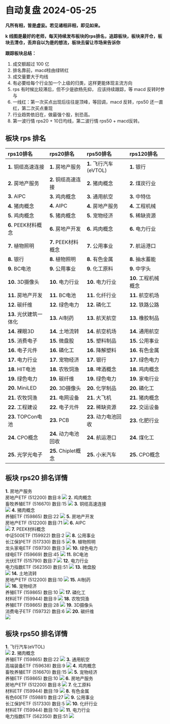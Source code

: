 # 自动复盘 2024-05-25

**凡所有相，皆是虚妄。若见诸相非相，即见如来。**

**k 线图是最好的老师，每天持续发布板块的rps排名，追踪板块，板块来开仓，板块去清仓，丢弃自以为是的想法，板块去留让市场来告诉你**
        
**跟踪板块总结：**
1. 成交额超过 100 亿
2. 排名靠前，macd柱由绿转红
3. 成交量要大于均线
4. 有必要给每个行业加一个上级的归类，这样更能体现主流方向
5. rps 有时候比较滞后，但不少是欲杨先抑， 应该持续跟踪，等 macd 反转时参与
6. 一线红：第一次买点出现后往往是顶峰，等回调，macd 反转，rps50 还一直红，第二次买点重现
7. 行业趋势依旧在，做最强个股，别恐高。
8. 第一波行情 rps20 + 10日均线，第二波行情 rps50 + macd反转。
        
## 板块 rps 排名
| rps10排名              | rps20排名            | rps50排名              | rps120排名           |
|:-----------------------|:---------------------|:-----------------------|:---------------------|
| **1.** 铜缆高速连接    | **1.** 房地产服务    | **1.** 飞行汽车(eVTOL) | **1.** 银行          |
| **2.** 房地产服务      | **2.** 铜缆高速连接  | **2.** 猪肉概念        | **2.** 煤炭行业      |
| **3.** AIPC            | **3.** 鸡肉概念      | **3.** 通用航空        | **3.** 中特估        |
| **4.** 猪肉概念        | **4.** AIPC          | **4.** 房地产服务      | **4.** 工程机械      |
| **5.** 鸡肉概念        | **5.** 猪肉概念      | **5.** 宠物经济        | **5.** 稀缺资源      |
| **6.** PEEK材料概念    | **6.** 房地产开发    | **6.** 鸡肉概念        | **6.** 电力行业      |
| **7.** 植物照明        | **7.** PEEK材料概念  | **7.** 公用事业        | **7.** 航运港口      |
| **8.** 银行            | **8.** 植物照明      | **8.** 有色金属        | **8.** 抽水蓄能      |
| **9.** BC电池          | **9.** 公用事业      | **9.** 化工原料        | **9.** 中字头        |
| **10.** 3D摄像头       | **10.** 电力行业     | **10.** 电力行业       | **10.** 工程机械概念 |
| **11.** 房地产开发     | **11.** BC电池       | **11.** 化纤行业       | **11.** 航空机场     |
| **12.** 碳纤维         | **12.** 绿色电力     | **12.** 磷化工         | **12.** 铁路公路     |
| **13.** 光伏建筑一体化 | **13.** AI制药       | **13.** 航天航空       | **13.** 橡胶制品     |
| **14.** 裸眼3D         | **14.** 土地流转     | **14.** 航空机场       | **14.** 通用航空     |
| **15.** 消费电子       | **15.** 微盘股       | **15.** 塑料制品       | **15.** 公用事业     |
| **16.** 电子元件       | **16.** 磷化工       | **16.** 降解塑料       | **16.** 有色金属     |
| **17.** 电力行业       | **17.** 宠物经济     | **17.** 银行           | **17.** 绿色电力     |
| **18.** HIT电池        | **18.** 农牧饲渔     | **18.** 啤酒概念       | **18.** 鸡肉概念     |
| **19.** 绿色电力       | **19.** 碳纤维       | **19.** 绿色电力       | **19.** 家电行业     |
| **20.** MiniLED        | **20.** 3D摄像头     | **20.** 化学制品       | **20.** 磷化工       |
| **21.** 农牧饲渔       | **21.** 电网设备     | **21.** 大飞机         | **21.** 猪肉概念     |
| **22.** 工程建设       | **22.** 电子元件     | **22.** 稀缺资源       | **22.** 交运设备     |
| **23.** TOPCon电池     | **23.** PCB          | **23.** 动力电池回收   | **23.** 化肥行业     |
| **24.** CPO概念        | **24.** 动力电池回收 | **24.** 航运港口       | **24.** 煤化工       |
| **25.** 光学光电子     | **25.** Chiplet概念  | **25.** 小米汽车       | **25.** CPO概念      |
## 板块 rps20 排名详情
**1.** 房地产服务<br/>房地产ETF (512200) 数目:8
 ![](https://sykent-blog-image.oss-cn-beijing.aliyuncs.com/quant/image/2024/5/1716624104541-tmp.jpg)
**2.** 鸡肉概念<br/>畜牧养殖ETF (516670) 数目:15
 ![](https://sykent-blog-image.oss-cn-beijing.aliyuncs.com/quant/image/2024/5/1716624105962-tmp.jpg)
**3.** 铜缆高速连接<br/>
 ![](https://sykent-blog-image.oss-cn-beijing.aliyuncs.com/quant/image/2024/5/1716624106534-tmp.jpg)
**4.** 猪肉概念<br/>养殖ETF (159865) 数目:22
 ![](https://sykent-blog-image.oss-cn-beijing.aliyuncs.com/quant/image/2024/5/1716624107527-tmp.jpg)
**5.** 房地产开发<br/>房地产ETF (512200) 数目:71
 ![](https://sykent-blog-image.oss-cn-beijing.aliyuncs.com/quant/image/2024/5/1716624108589-tmp.jpg)
**6.** AIPC<br/>
 ![](https://sykent-blog-image.oss-cn-beijing.aliyuncs.com/quant/image/2024/5/1716624109152-tmp.jpg)
**7.** PEEK材料概念<br/>中证500ETF (159922) 数目:2
 ![](https://sykent-blog-image.oss-cn-beijing.aliyuncs.com/quant/image/2024/5/1716624109786-tmp.jpg)
**8.** 公用事业<br/>长江保护ETF (517330) 数目:5
 ![](https://sykent-blog-image.oss-cn-beijing.aliyuncs.com/quant/image/2024/5/1716624110952-tmp.jpg)
**9.** 植物照明<br/>龙头家电ETF (159730) 数目:3
 ![](https://sykent-blog-image.oss-cn-beijing.aliyuncs.com/quant/image/2024/5/1716624111974-tmp.jpg)
**10.** 绿色电力<br/>绿电ETF (159669) 数目:45
 ![](https://sykent-blog-image.oss-cn-beijing.aliyuncs.com/quant/image/2024/5/1716624112986-tmp.jpg)
**11.** BC电池<br/>光伏ETF (515790) 数目:7
 ![](https://sykent-blog-image.oss-cn-beijing.aliyuncs.com/quant/image/2024/5/1716624113828-tmp.jpg)
**12.** 电力行业<br/>电力指数ETF (562350) 数目:51
 ![](https://sykent-blog-image.oss-cn-beijing.aliyuncs.com/quant/image/2024/5/1716624114995-tmp.jpg)
**13.** 微盘股<br/>
 ![](https://sykent-blog-image.oss-cn-beijing.aliyuncs.com/quant/image/2024/5/1716624115631-tmp.jpg)
**14.** 土地流转<br/>房地产ETF (512200) 数目:10
 ![](https://sykent-blog-image.oss-cn-beijing.aliyuncs.com/quant/image/2024/5/1716624116656-tmp.jpg)
**15.** AI制药<br/>
 ![](https://sykent-blog-image.oss-cn-beijing.aliyuncs.com/quant/image/2024/5/1716624117227-tmp.jpg)
**16.** 宠物经济<br/>养殖ETF (159865) 数目:10
 ![](https://sykent-blog-image.oss-cn-beijing.aliyuncs.com/quant/image/2024/5/1716624118150-tmp.jpg)
**17.** 磷化工<br/>材料ETF (159944) 数目:9
 ![](https://sykent-blog-image.oss-cn-beijing.aliyuncs.com/quant/image/2024/5/1716624119162-tmp.jpg)
**18.** 农牧饲渔<br/>养殖ETF (159865) 数目:28
 ![](https://sykent-blog-image.oss-cn-beijing.aliyuncs.com/quant/image/2024/5/1716624120138-tmp.jpg)
**19.** 3D摄像头<br/>消费电子ETF (159732) 数目:6
 ![](https://sykent-blog-image.oss-cn-beijing.aliyuncs.com/quant/image/2024/5/1716624121150-tmp.jpg)
**20.** 碳纤维<br/>
 ![](https://sykent-blog-image.oss-cn-beijing.aliyuncs.com/quant/image/2024/5/1716624121722-tmp.jpg)

## 板块 rps50 排名详情
**1.** 飞行汽车(eVTOL)<br/>
 ![](https://sykent-blog-image.oss-cn-beijing.aliyuncs.com/quant/image/2024/5/1716624122436-tmp.jpg)
**2.** 猪肉概念<br/>养殖ETF (159865) 数目:22
 ![](https://sykent-blog-image.oss-cn-beijing.aliyuncs.com/quant/image/2024/5/1716624123451-tmp.jpg)
**3.** 通用航空<br/>高端装备ETF (159638) 数目:9
 ![](https://sykent-blog-image.oss-cn-beijing.aliyuncs.com/quant/image/2024/5/1716624124439-tmp.jpg)
**4.** 鸡肉概念<br/>畜牧养殖ETF (516670) 数目:15
 ![](https://sykent-blog-image.oss-cn-beijing.aliyuncs.com/quant/image/2024/5/1716624125408-tmp.jpg)
**5.** 宠物经济<br/>养殖ETF (159865) 数目:10
 ![](https://sykent-blog-image.oss-cn-beijing.aliyuncs.com/quant/image/2024/5/1716624126322-tmp.jpg)
**6.** 房地产服务<br/>房地产ETF (512200) 数目:8
 ![](https://sykent-blog-image.oss-cn-beijing.aliyuncs.com/quant/image/2024/5/1716624127299-tmp.jpg)
**7.** 化工原料<br/>材料ETF (159944) 数目:19
 ![](https://sykent-blog-image.oss-cn-beijing.aliyuncs.com/quant/image/2024/5/1716624128345-tmp.jpg)
**8.** 有色金属<br/>有色60ETF (159881) 数目:27
 ![](https://sykent-blog-image.oss-cn-beijing.aliyuncs.com/quant/image/2024/5/1716624129432-tmp.jpg)
**9.** 公用事业<br/>长江保护ETF (517330) 数目:5
 ![](https://sykent-blog-image.oss-cn-beijing.aliyuncs.com/quant/image/2024/5/1716624130385-tmp.jpg)
**10.** 化纤行业<br/>材料ETF (159944) 数目:10
 ![](https://sykent-blog-image.oss-cn-beijing.aliyuncs.com/quant/image/2024/5/1716624131438-tmp.jpg)
**11.** 电力行业<br/>电力指数ETF (562350) 数目:51
 ![](https://sykent-blog-image.oss-cn-beijing.aliyuncs.com/quant/image/2024/5/1716624132375-tmp.jpg)
